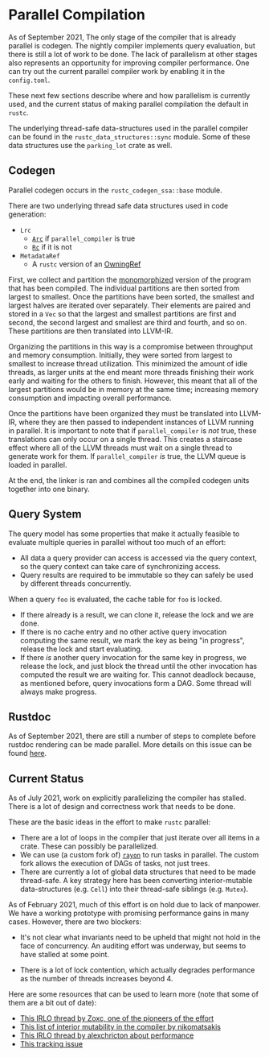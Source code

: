 # Parallel Compilation

As of <!-- date: 2021-09 --> September 2021, The only stage of the compiler 
that is already parallel is codegen. The nightly compiler implements query evaluation,
but there is still a lot of work to be done. The lack of parallelism at other stages 
also represents an opportunity for improving compiler performance. One can try out the current 
parallel compiler work by enabling it in the `config.toml`.

These next few sections describe where and how parallelism is currently used, 
and the current status of making parallel compilation the default in `rustc`.

The underlying thread-safe data-structures used in the parallel compiler 
can be found in the `rustc_data_structures::sync` module. Some of these data structures
use the `parking_lot` crate as well.

## Codegen

Parallel codegen occurs in the `rustc_codegen_ssa::base` module.

There are two underlying thread safe data structures used in code generation:

- `Lrc`
    -  [`Arc`][Arc] if `parallel_compiler` is true
    -  [`Rc`][Rc] if it is not
- `MetadataRef`
    - A `rustc` version of an [OwningRef][OwningRef]

First, we collect and partition the [monomorphized][monomorphization] version of the program
that has been compiled. The individual partitions are then sorted from largest to smallest.
Once the partitions have been sorted, the smallest and largest halves are iterated over separately.
Their elements are paired and stored in a `Vec` so that the largest 
and smallest partitions are first and second, the second largest and smallest are 
third and fourth, and so on. These partitions are then translated into LLVM-IR.

Organizing the partitions in this way is a compromise between throughput and memory consumption.
Initially, they were sorted from largest to smallest to increase thread utilization.
This minimized the amount of idle threads, as larger units at the end meant more threads
finishing their work early and waiting for the others to finish. However, this meant that all of
the largest partitions would be in memory at the same time; increasing memory consumption and
impacting overall performance.

Once the partitions have been organized they must be translated into LLVM-IR, where they are
then passed to independent instances of LLVM running in parallel. It is important to note
that if `parallel_compiler` is _not_ true, these translations can only occur on a single thread.
This creates a staircase effect where all of the LLVM threads must wait on a single 
thread to generate work for them. If `parallel_compiler` _is_ true, the LLVM queue is 
loaded in parallel.

At the end, the linker is ran and combines all the compiled codegen units together into one binary.

## Query System 

The query model has some properties that make it actually feasible to evaluate
multiple queries in parallel without too much of an effort:

- All data a query provider can access is accessed via the query context, so
  the query context can take care of synchronizing access.
- Query results are required to be immutable so they can safely be used by
  different threads concurrently.

When a query `foo` is evaluated, the cache table for `foo` is locked.

- If there already is a result, we can clone it, release the lock and
  we are done.
- If there is no cache entry and no other active query invocation computing the
  same result, we mark the key as being "in progress", release the lock and
  start evaluating.
- If there *is* another query invocation for the same key in progress, we
  release the lock, and just block the thread until the other invocation has
  computed the result we are waiting for. This cannot deadlock because, as
  mentioned before, query invocations form a DAG. Some thread will always make
  progress.

## Rustdoc

As of <!-- date: 2021-09--> September 2021, there are still a number of steps 
to complete before rustdoc rendering can be made parallel. More details on
this issue can be found [here][parallel-rustdoc].

## Current Status

As of <!-- date: 2021-07 --> July 2021, work on explicitly parallelizing the
compiler has stalled. There is a lot of design and correctness work that needs
to be done. 

These are the basic ideas in the effort to make `rustc` parallel:

- There are a lot of loops in the compiler that just iterate over all items in
  a crate. These can possibly be parallelized.
- We can use (a custom fork of) [`rayon`] to run tasks in parallel. The custom
  fork allows the execution of DAGs of tasks, not just trees.
- There are currently a lot of global data structures that need to be made
  thread-safe. A key strategy here has been converting interior-mutable
  data-structures (e.g. `Cell`) into their thread-safe siblings (e.g. `Mutex`).

[`rayon`]: https://crates.io/crates/rayon

As of <!-- date: 2021-02 --> February 2021, much of this effort is on hold due
to lack of manpower. We have a working prototype with promising performance
gains in many cases. However, there are two blockers:

- It's not clear what invariants need to be upheld that might not hold in the
  face of concurrency. An auditing effort was underway, but seems to have
  stalled at some point.

- There is a lot of lock contention, which actually degrades performance as the
  number of threads increases beyond 4.

Here are some resources that can be used to learn more (note that some of them
are a bit out of date):

- [This IRLO thread by Zoxc, one of the pioneers of the effort][irlo0]
- [This list of interior mutability in the compiler by nikomatsakis][imlist]
- [This IRLO thread by alexchricton about performance][irlo1]
- [This tracking issue][tracking]

[irlo0]: https://internals.rust-lang.org/t/parallelizing-rustc-using-rayon/6606
[imlist]: https://github.com/nikomatsakis/rustc-parallelization/blob/master/interior-mutability-list.md
[irlo1]: https://internals.rust-lang.org/t/help-test-parallel-rustc/11503
[tracking]: https://github.com/rust-lang/rust/issues/48685
[monomorphization]:https://rustc-dev-guide.rust-lang.org/backend/monomorph.html
[parallel-rustdoc]:https://github.com/rust-lang/rust/issues/82741
[Arc]:https://doc.rust-lang.org/std/sync/struct.Arc.html
[Rc]:https://doc.rust-lang.org/std/rc/struct.Rc.html
[OwningRef]:https://doc.rust-lang.org/nightly/nightly-rustc/rustc_data_structures/owning_ref/index.html
